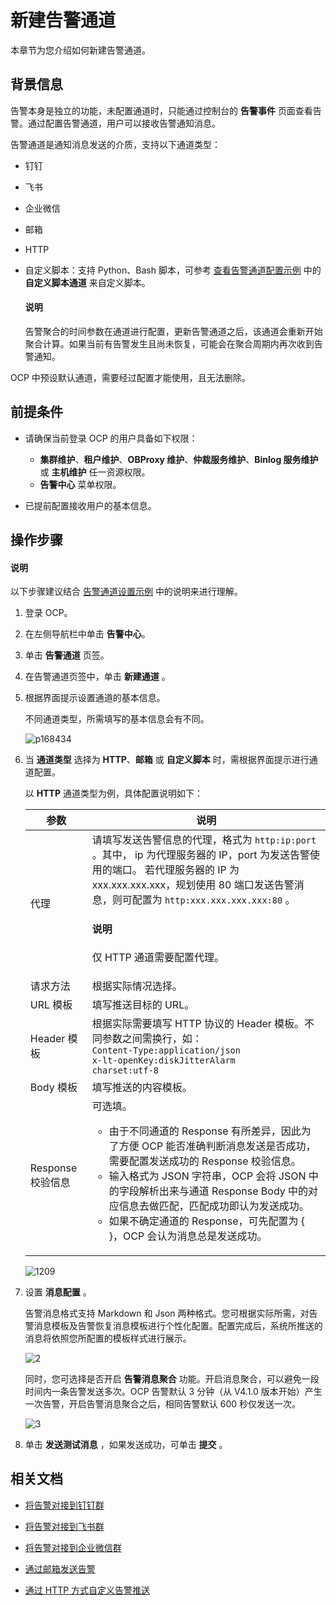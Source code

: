 # 新建告警通道

本章节为您介绍如何新建告警通道。

## 背景信息

告警本身是独立的功能，未配置通道时，只能通过控制台的 **告警事件** 页面查看告警。通过配置告警通道，用户可以接收告警通知消息。

告警通道是通知消息发送的介质，支持以下通道类型：

* 钉钉

* 飞书

* 企业微信

* 邮箱

* HTTP

* 自定义脚本：支持 Python、Bash 脚本，可参考 [查看告警通道配置示例](../500.manage-alert-channels/600.examples-of-alert-channel-configuration.md) 中的 **自定义脚本通道** 来自定义脚本。

  <main id="notice" type='explain'>
    <h4>说明</h4>
    <p>告警聚合的时间参数在通道进行配置，更新告警通道之后，该通道会重新开始聚合计算。如果当前有告警发生且尚未恢复，可能会在聚合周期内再次收到告警通知。</p>
  </main>

OCP 中预设默认通道，需要经过配置才能使用，且无法删除。

## 前提条件

* 请确保当前登录 OCP 的用户具备如下权限：

  * **集群维护**、**租户维护**、**OBProxy 维护**、**仲裁服务维护**、**Binlog 服务维护** 或 **主机维护** 任一资源权限。
  * **告警中心** 菜单权限。

* 已提前配置接收用户的基本信息。

## 操作步骤

<main id="notice" type='explain'>
<h4>说明</h4>
<p>以下步骤建议结合 <a href="700.alarm-channel-settings-example.md">告警通道设置示例</a> 中的说明来进行理解。</p>
</main>

1. 登录 OCP。

2. 在左侧导航栏中单击 **告警中心**。

3. 单击 **告警通道** 页签。

4. 在告警通道页签中，单击 **新建通道** 。

5. 根据界面提示设置通道的基本信息。

    不同通道类型，所需填写的基本信息会有不同。

   ![p168434](https://obbusiness-private.oss-cn-shanghai.aliyuncs.com/doc/img/ocp/401/%E5%91%8A%E8%AD%A6%E9%80%9A%E9%81%93%E5%9F%BA%E6%9C%AC%E4%BF%A1%E6%81%AF1.png)

6. 当 **通道类型** 选择为 **HTTP**、**邮箱** 或 **自定义脚本** 时，需根据界面提示进行通道配置。

   以 **HTTP** 通道类型为例，具体配置说明如下：

   |  参数 |  说明    |
   |------|-------|
   | 代理        | 请填写发送告警信息的代理，格式为 `http:ip:port` 。其中， ip 为代理服务器的 IP，port 为发送告警使用的端口。 若代理服务器的 IP 为 xxx.xxx.xxx.xxx，规划使用 80 端口发送告警消息，则可配置为 `http:xxx.xxx.xxx.xxx:80` 。 <main id="notice" type='explain'><h4>说明</h4><p>仅 HTTP 通道需要配置代理。</p></main>   |
   | 请求方法      | 根据实际情况选择。 |
   | URL 模板    | 填写推送目标的 URL。  |
   | Header 模板 | 根据实际需要填写 HTTP 协议的 Header 模板。不同参数之间需换行，如：</br><code>Content-Type:application/json</br>x-lt-openKey:diskJitterAlarm</br>charset:utf-8</code>  |
   | Body 模板   | 填写推送的内容模板。  |
   | Response 校验信息      | 可选填。<ul><li> 由于不同通道的 Response 有所差异，因此为了方便 OCP 能否准确判断消息发送是否成功，需要配置发送成功的 Response 校验信息。</li> <li> 输入格式为 JSON 字符串，OCP 会将 JSON 中的字段解析出来与通道 Response Body 中的对应信息去做匹配，匹配成功即认为发送成功。</li> <li> 如果不确定通道的 Response，可先配置为 { }，OCP 会认为消息总是发送成功。</li><ul>  |

   ![1209](https://obbusiness-private.oss-cn-shanghai.aliyuncs.com/doc/img/ocp/401/%E9%80%9A%E9%81%93%E9%85%8D%E7%BD%AE%E6%9B%B4%E6%96%B0-1.png)

7. 设置 **消息配置** 。

   告警消息格式支持 Markdown 和 Json 两种格式。您可根据实际所需，对告警消息模板及告警恢复消息模板进行个性化配置。配置完成后，系统所推送的消息将依照您所配置的模板样式进行展示。

   ![2](https://obbusiness-private.oss-cn-shanghai.aliyuncs.com/doc/img/ocp/430/%E5%91%8A%E8%AD%A6%E6%B6%88%E6%81%AF%E9%85%8D%E7%BD%AE.png)

   同时，您可选择是否开启 **告警消息聚合** 功能。开启消息聚合，可以避免一段时间内一条告警发送多次。OCP 告警默认 3 分钟（从 V4.1.0 版本开始）产生一次告警，开启告警消息聚合之后，相同告警默认 600 秒仅发送一次。

   ![3](https://obbusiness-private.oss-cn-shanghai.aliyuncs.com/doc/img/ocp/421/alarm/%E6%96%B0%E5%BB%BA%E5%91%8A%E8%AD%A6%E9%80%9A%E9%81%93-1.png)

8. 单击 **发送测试消息** ，如果发送成功，可单击 **提交** 。

## 相关文档

* [将告警对接到钉钉群](../../1850.ocp-om-best-practices/1700.connect-the-alarm-to-the-dingding.md)

* [将告警对接到飞书群](../../1850.ocp-om-best-practices/1800.connect-the-alarm-to-the-feishu.md)

* [将告警对接到企业微信群](../../1850.ocp-om-best-practices/1900.connect-the-alarm-to-the-enterprise-wechat.md)

* [通过邮箱发送告警](../../1850.ocp-om-best-practices/2000.sending-alerts-through-email.md)

* [通过 HTTP 方式自定义告警推送](../../1850.ocp-om-best-practices/2100.customize-alarm-push-through-http.md)
